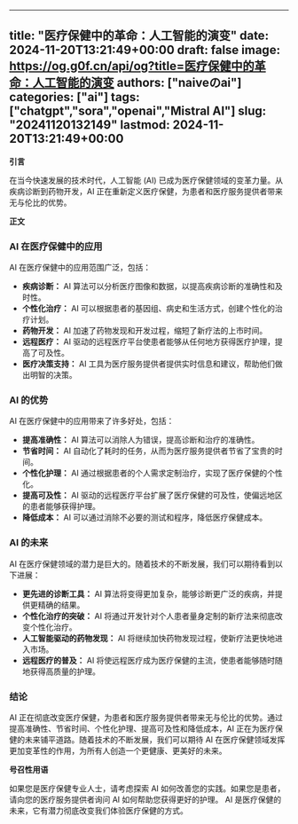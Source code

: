 
---
title: "医疗保健中的革命：人工智能的演变"
date: 2024-11-20T13:21:49+00:00
draft: false
image: https://og.g0f.cn/api/og?title=医疗保健中的革命：人工智能的演变
authors: ["naiveのai"]
categories: ["ai"]
tags: ["chatgpt","sora","openai","Mistral AI"]
slug: "20241120132149"
lastmod: 2024-11-20T13:21:49+00:00
---
**引言**

在当今快速发展的技术时代，人工智能 (AI) 已成为医疗保健领域的变革力量。从疾病诊断到药物开发，AI 正在重新定义医疗保健，为患者和医疗服务提供者带来无与伦比的优势。

**正文**

### AI 在医疗保健中的应用

AI 在医疗保健中的应用范围广泛，包括：

* **疾病诊断：** AI 算法可以分析医疗图像和数据，以提高疾病诊断的准确性和及时性。
* **个性化治疗：** AI 可以根据患者的基因组、病史和生活方式，创建个性化的治疗计划。
* **药物开发：** AI 加速了药物发现和开发过程，缩短了新疗法的上市时间。
* **远程医疗：** AI 驱动的远程医疗平台使患者能够从任何地方获得医疗护理，提高了可及性。
* **医疗决策支持：** AI 工具为医疗服务提供者提供实时信息和建议，帮助他们做出明智的决策。

### AI 的优势

AI 在医疗保健中的应用带来了许多好处，包括：

* **提高准确性：** AI 算法可以消除人为错误，提高诊断和治疗的准确性。
* **节省时间：** AI 自动化了耗时的任务，从而为医疗服务提供者节省了宝贵的时间。
* **个性化护理：** AI 通过根据患者的个人需求定制治疗，实现了医疗保健的个性化。
* **提高可及性：** AI 驱动的远程医疗平台扩展了医疗保健的可及性，使偏远地区的患者能够获得护理。
* **降低成本：** AI 可以通过消除不必要的测试和程序，降低医疗保健成本。

### AI 的未来

AI 在医疗保健领域的潜力是巨大的。随着技术的不断发展，我们可以期待看到以下进展：

* **更先进的诊断工具：** AI 算法将变得更加复杂，能够诊断更广泛的疾病，并提供更精确的结果。
* **个性化治疗的突破：** AI 将通过开发针对个人患者量身定制的新疗法来彻底改变个性化治疗。
* **人工智能驱动的药物发现：** AI 将继续加快药物发现过程，使新疗法更快地进入市场。
* **远程医疗的普及：** AI 将使远程医疗成为医疗保健的主流，使患者能够随时随地获得高质量的护理。

### 结论

AI 正在彻底改变医疗保健，为患者和医疗服务提供者带来无与伦比的优势。通过提高准确性、节省时间、个性化护理、提高可及性和降低成本，AI 正在为医疗保健的未来铺平道路。随着技术的不断发展，我们可以期待 AI 在医疗保健领域发挥更加变革性的作用，为所有人创造一个更健康、更美好的未来。

**号召性用语**

如果您是医疗保健专业人士，请考虑探索 AI 如何改善您的实践。如果您是患者，请向您的医疗服务提供者询问 AI 如何帮助您获得更好的护理。 AI 是医疗保健的未来，它有潜力彻底改变我们体验医疗保健的方式。